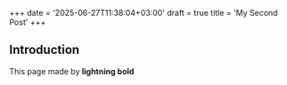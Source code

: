 +++
date = '2025-06-27T11:38:04+03:00'
draft = true
title = 'My Second Post'
+++

## Introduction

This page made by **lightning bold**